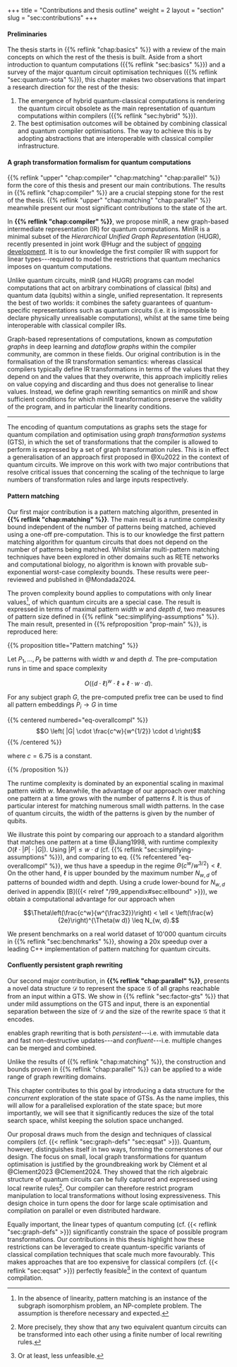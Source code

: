 +++
title = "Contributions and thesis outline"
weight = 2
layout = "section"
slug = "sec:contributions"
+++

#### Preliminaries

The thesis starts in {{% reflink "chap:basics" %}} with a review of the main
concepts on which the rest of the thesis is built. Aside from a short
introduction to quantum computations ({{% reflink "sec:basics" %}}) and a survey
of the major quantum circuit optimisation techniques
({{% reflink "sec:quantum-sota" %}}), this chapter makes two observations that
impart a research direction for the rest of the thesis:

1. The emergence of hybrid quantum-classical computations is rendering the
   quantum circuit obsolete as the main representation of quantum computations
   within compilers ({{% reflink "sec:hybrid" %}}).
2. The best optimisation outcomes will be obtained by combining classical and
   quantum compiler optimisations. The way to achieve this is by adopting
   abstractions that are interoperable with classical compiler infrastructure.

#### A graph transformation formalism for quantum computations

{{% reflink "upper" "chap:compiler" "chap:matching" "chap:parallel" %}} form the
core of this thesis and present our main contributions. The results in
{{% reflink "chap:compiler" %}} are a crucial stepping stone for the rest of the
thesis. {{% reflink "upper" "chap:matching" "chap:parallel" %}} meanwhile
present our most significant contributions to the state of the art.

In **{{% reflink "chap:compiler" %}}**, we propose minIR, a new graph-based
intermediate representation (IR) for quantum computations. MinIR is a minimal
subset of the _Hierarchical Unified Graph Representation_ (HUGR), recently
presented in joint work @Hugr and the subject of
[ongoing development](https://github.com/CQCL/hugr). It is to our knowledge the
first compiler IR with support for linear types---required to model the
restrictions that quantum mechanics imposes on quantum computations.

Unlike quantum circuits, minIR (and HUGR) programs can model computations that
act on arbitrary combinations of classical (bits) and quantum data (qubits)
within a single, unified representation. It represents the best of two worlds:
it combines the safety guarantees of quantum-specific representations such as
quantum circuits (i.e. it is impossible to declare physically unrealisable
computations), whilst at the same time being interoperable with classical
compiler IRs.

Graph-based representations of computations, known as _computation graphs_ in
deep learning and _dataflow graphs_ within the compiler community, are common in
these fields. Our original contribution is in the formalisation of the IR
transformation semantics: whereas classical compilers typically define IR
transformations in terms of the values that they depend on and the values that
they overwrite, this approach implicitly relies on value copying and discarding
and thus does not generalise to linear values. Instead, we define graph
rewriting semantics on minIR and show sufficient conditions for which minIR
transformations preserve the validity of the program, and in particular the
linearity conditions.

---

The encoding of quantum computations as graphs sets the stage for quantum
compilation and optimisation using _graph transformation systems_ (GTS), in
which the set of transformations that the compiler is allowed to perform is
expressed by a set of graph transformation rules. This is in effect a
generalisation of an approach first proposed in @Xu2022 in the context of
quantum circuits. We improve on this work with two major contributions that
resolve critical issues that concerning the scaling of the technique to large
numbers of transformation rules and large inputs respectively.

#### Pattern matching

Our first major contribution is a pattern matching algorithm, presented in
**{{% reflink "chap:matching" %}}**. The main result is a runtime complexity
bound independent of the number of patterns being matched, achieved using a
one-off pre-computation. This is to our knowledge the first pattern matching
algorithm for quantum circuits that does not depend on the number of patterns
being matched. Whilst similar multi-pattern matching techniques have been
explored in other domains such as RETE networks and computational biology, no
algorithm is known with provable sub-exponential worst-case complexity bounds.
These results were peer-reviewed and published in @Mondada2024.

The proven complexity bound applies to computations with only linear
values[^otherwisehard], of which quantum circuits are a special case. The result
is expressed in terms of maximal pattern _width_ $w$ and _depth_ $d$, two
measures of pattern size defined in
{{% reflink "sec:simplifying-assumptions" %}}. The main result, presented in
{{% refproposition "prop-main" %}}, is reproduced here:

[^otherwisehard]:
    In the absence of linearity, pattern matching is an instance of the subgraph
    isomorphism problem, an NP-complete problem. The assumption is therefore
    necessary and expected.

{{% proposition title="Pattern matching" %}}

Let $P_1, \dots, P_\ell$ be patterns with width $w$ and depth $d$. The
pre-computation runs in time and space complexity

$$O \left( (d\cdot \ell)^w \cdot \ell + \ell \cdot w \cdot d \right).$$

For any subject graph $G$, the pre-computed prefix tree can be used to find all
pattern embeddings $P_i \to G$ in time

{{% centered numbered="eq-overallcompl" %}}
$$O \left( |G| \cdot \frac{c^w}{w^{1/2}} \cdot d \right)$$ {{% /centered %}}

where $c = 6.75$ is a constant.

{{% /proposition %}}

The runtime complexity is dominated by an exponential scaling in maximal pattern
width $w$. Meanwhile, the advantage of our approach over matching one pattern at
a time grows with the number of patterns $\ell$. It is thus of particular
interest for matching numerous small width patterns. In the case of quantum
circuits, the width of the patterns is given by the number of qubits.

We illustrate this point by comparing our approach to a standard algorithm that
matches one pattern at a time @Jiang1998, with runtime complexity
$O(\ell \cdot |P| \cdot |G|)$. Using $|P| \leq w\cdot d$ (cf.
{{% reflink "sec:simplifying-assumptions" %}}), and comparing to eq.
{{% refcentered "eq-overallcompl" %}}, we thus have a speedup in the regime
$\Theta(c^w / w^{3/2}) < \ell$. On the other hand, $\ell$ is upper bounded by
the maximum number $N_{w, d}$ of patterns of bounded width and depth. Using a
crude lower-bound for $N_{w,d}$ derived in appendix
[B]({{< relref "/99_appendix#sec:ellbound" >}}), we obtain a computational
advantage for our approach when

$$\Theta\left(\frac{c^w}{w^{\frac32}}\right) < \ell < \left(\frac{w}{2e}\right)^{\Theta(w d)} \leq N_{w, d}.$$

We present benchmarks on a real world dataset of 10'000 quantum circuits in
{{% reflink "sec:benchmarks" %}}, showing a 20x speedup over a leading C++
implementation of pattern matching for quantum circuits.

#### Confluently persistent graph rewriting

Our second major contribution, in **{{% reflink "chap:parallel" %}}**, presents
a novel data structure $\mathcal{D}$ to represent the space $\mathcal{G}$ of all
graphs reachable from an input within a GTS. We show in
{{% reflink "sec:factor-gts" %}} that under mild assumptions on the GTS and
input, there is an exponential separation between the size of $\mathcal{D}$ and
the size of the rewrite space $\mathcal{G}$ that it encodes.

enables graph rewriting that is both _persistent_---i.e. with immutable data and
fast non-destructive updates---and _confluent_---i.e. multiple changes can be
merged and combined.

Unlike the results of {{% reflink "chap:matching" %}}, the construction and
bounds proven in {{% reflink "chap:parallel" %}} can be applied to a wide range
of graph rewriting domains.

This chapter contributes to this goal by introducing a data structure for the
_concurrent_ exploration of the state space of GTSs. As the name implies, this
will allow for a parallelised exploration of the state space; but more
importantly, we will see that it significantly reduces the size of the total
search space, whilst keeping the solution space unchanged.

Our proposal draws much from the design and techniques of classical compilers
(cf. {{< reflink "sec:graph-defs" "sec:eqsat" >}}). Quantum, however,
distinguishes itself in two ways, forming the cornerstones of our design. The
focus on small, local graph transformations for quantum optimisation is
justified by the groundbreaking work by Clément et al @Clement2023 @Clement2024.
They showed that the rich algebraic structure of quantum circuits can be fully
captured and expressed using local rewrite rules[^eqcomp]. Our compiler can
therefore restrict program manipulation to local transformations without losing
expressiveness. This design choice in turn opens the door for large scale
optimisation and compilation on parallel or even distributed hardware.

Equally important, the linear types of quantum computing (cf.
{{< reflink "sec:graph-defs" >}}) significantly constrain the space of possible
program transformations. Our contributions in this thesis highlight how these
restrictions can be leveraged to create quantum-specific variants of classical
compilation techniques that scale much more favourably. This makes approaches
that are too expensive for classical compilers (cf. {{< reflink "sec:eqsat" >}})
perfectly feasible[^unfeasible] in the context of quantum compilation.

[^eqcomp]:
    More precisely, they show that any two equivalent quantum circuits can be
    transformed into each other using a finite number of local rewriting rules.

[^unfeasible]: Or at least, less unfeasible.
